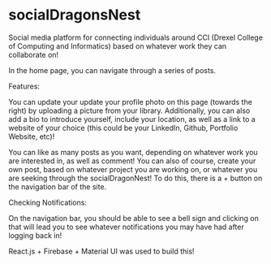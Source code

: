 # socialDragonsNest
Social media platform for connecting individuals around CCI (Drexel College of Computing and Informatics) based on whatever work they can collaborate on! 

In the home page, you can navigate through a series of posts. 

Features: 

You can update your update your profile photo on this page (towards the right) by uploading a picture from your library. Additionally, you can also add a bio to introduce yourself, include your location, as well as a link to a website of your choice (this could be your LinkedIn, Github, Portfolio Website, etc)!

You can like as many posts as you want, depending on whatever work you are interested in, as well as comment! You can also of course, create your own post, based on whatever project you are working on, or whatever you are seeking through the socialDragonNest! To do this, there is a + button on the navigation bar of the site. 

Checking Notifications:

On the navigation bar, you should be able to see a bell sign and clicking on that will lead you to see whatever notifications you may have had after logging back in! 

React.js + Firebase + Material UI was used to build this! 

